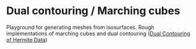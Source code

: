 # Dual contouring / Marching cubes

Playground for generating meshes from isosurfaces. Rough implementations of marching cubes and dual contouring ([Dual Contouring of Hermite Data](https://www.cs.rice.edu/~jwarren/papers/dualcontour.pdf))
